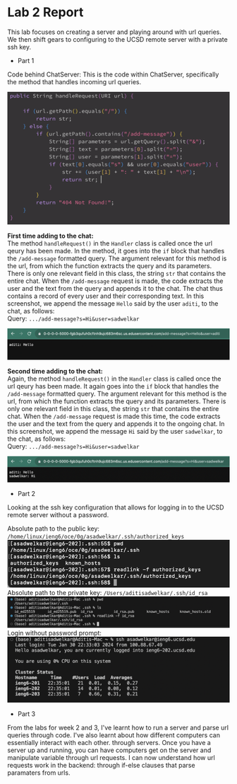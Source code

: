 # Lab 2 Report

This lab focuses on creating a server and playing around with url queries. We then shift gears to configuring to the UCSD remote server with a private ssh key.

* Part 1  

Code behind ChatServer:
This is the code within ChatServer, specifically the method that handles incoming url queries.  

![Image](chatserver.png) 

**First time adding to the chat:**  
The method `handleRequest()` in the `Handler` class is called once the url qeury has been made. In the method, it goes into the `if` block that handles the `/add-message` formatted query. The argument relevant for this method is the url, from which the function extracts the query and its parameters. There is only one relevant field in this class, the string `str` that contains the entire chat. When the `/add-message` request is made, the code extracts the user and the text from the query and appends it to the chat. The chat thus contains a record of every user and their corresponding text. In this screenshot, we append the message `Hello` said by the user `aditi`, to the chat, as follows:  
Query: `.../add-message?s=Hi&user=sadwelkar`  

![Image](sc1.png)  

**Second time adding to the chat:**  
Again, the method `handleRequest()` in the `Handler` class is called once the url qeury has been made. It again goes into the `if` block that handles the `/add-message` formatted query. The argument relevant for this method is the url, from which the function extracts the query and its parameters. There is only one relevant field in this class, the string `str` that contains the entire chat. When the `/add-message` request is made this time, the code extracts the user and the text from the query and appends it to the ongoing chat. In this screenshot, we append the message `Hi` said by the user `sadwelkar`, to the chat, as follows:  
Query: `.../add-message?s=Hi&user=sadwelkar`  

![Image](sc2.png)  

* Part 2  

Looking at the ssh key configuration that allows for logging in to the UCSD remote server without a password.

Absolute path to the public key: `/home/linux/ieng6/oce/0g/asadwelkar/.ssh/authorized_keys`  
![Image](public-key.png)  
Absolute path to the private key: `/Users/aditisadwelkar/.ssh/id_rsa`  
![Image](private-key.png)  
Login without password prompt:  
![Image](ssh-login.png)  

* Part 3

From the labs for week 2 and 3, I've learnt how to run a server and parse url queries through code. I've also learnt about how different computers can essentially interact with each other. through servers. Once you have a server up and running, you can have computers get on the server and manipulate variable through url requests. I can now understand how url requests work in the backend: through if-else clauses that parse paramaters from urls. 
